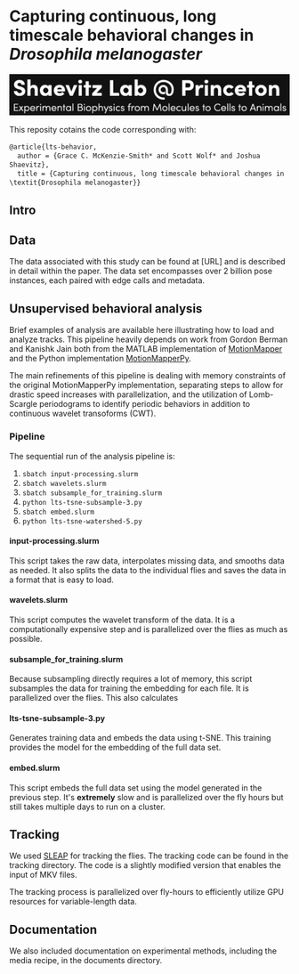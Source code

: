 # Capturing continuous, long timescale behavioral changes in *Drosophila melanogaster*

![Shaevitz Lab logo](documents/images/shaevitz_logo.png)

This reposity cotains the code corresponding with:

```
@article{lts-behavior,
  author = {Grace C. McKenzie-Smith* and Scott Wolf* and Joshua Shaevitz},
  title = {Capturing continuous, long timescale behavioral changes in \textit{Drosophila melanogaster}}
```

## Intro
 


## Data

The data associated with this study can be found at [URL] and is described in detail within the paper. The data set encompasses over 2 billion pose instances, each paired with edge calls and metadata.

## Unsupervised behavioral analysis

Brief examples of analysis are available here illustrating how to load and analyze tracks. This pipeline heavily depends on work from Gordon Berman and Kanishk Jain both from the MATLAB implementation of [MotionMapper](https://github.com/gordonberman/MotionMapper) and the Python implementation [MotionMapperPy](https://github.com/bermanlabemory/motionmapperpy).

The main refinements of this pipeline is dealing with memory constraints of the original MotionMapperPy implementation, separating steps to allow for drastic speed increases with parallelization, and the utilization of Lomb-Scargle periodograms to identify periodic behaviors in addition to continuous wavelet transoforms (CWT).


### Pipeline 
The sequential run of the analysis pipeline is:

1. `sbatch input-processing.slurm` 
2. `sbatch wavelets.slurm`
3. `sbatch subsample_for_training.slurm`
4. `python lts-tsne-subsample-3.py`
4. `sbatch embed.slurm`
5. `python lts-tsne-watershed-5.py`

#### input-processing.slurm

This script takes the raw data, interpolates missing data, and smooths data as needed. It also splits the data to the individual flies and saves the data in a format that is easy to load.

#### wavelets.slurm

This script computes the wavelet transform of the data. It is a computationally expensive step and is parallelized over the flies as much as possible. 

#### subsample_for_training.slurm

Because subsampling directly requires a lot of memory, this script subsamples the data for training the embedding for each file. It is parallelized over the flies. This also calculates

#### lts-tsne-subsample-3.py

Generates training data and embeds the data using t-SNE. This training provides the model for the embedding of the full data set.

#### embed.slurm

This script embeds the full data set using the model generated in the previous step. It's **extremely** slow and is parallelized over the fly hours but still takes multiple days to run on a cluster.


## Tracking

We used [SLEAP](sleap.ai) for tracking the flies. The tracking code can be found in the tracking directory. The code is a slightly modified version that enables the input of MKV files.

The tracking process is parallelized over fly-hours to efficiently utilize GPU resources for variable-length data.


## Documentation

We also included documentation on experimental methods, including the media recipe, in the documents directory.
